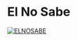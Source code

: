 # El No Sabe

[![ELNOSABE](https://i.imgur.com/lSikMhh.gif)](https://www.youtube.com/watch?v=w0oCe0VgU3w "EL NO SABE")
